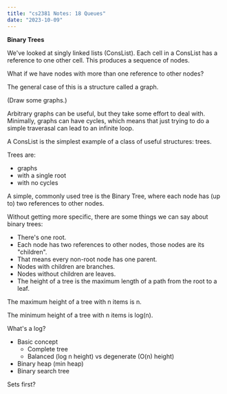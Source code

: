 ```yaml
---
title: "cs2381 Notes: 18 Queues"
date: "2023-10-09"
---
```


**Binary Trees**

We've looked at singly linked lists (ConsList). Each cell in a
ConsList has a reference to one other cell. This produces a sequence
of nodes.

What if we have nodes with more than one reference to other nodes?

The general case of this is a structure called a graph.

(Draw some graphs.)

Arbitrary graphs can be useful, but they take some effort to deal
with. Minimally, graphs can have cycles, which means that just trying
to do a simple traverasal can lead to an infinite loop.

A ConsList is the simplest example of a class of useful structures:
trees. 

Trees are:

 - graphs
 - with a single root
 - with no cycles

A simple, commonly used tree is the Binary Tree, where each node has
(up to) two references to other nodes.

Without getting more specific, there are some things we can say about binary trees:

 - There's one root.
 - Each node has two references to other nodes, those nodes are its "children".
 - That means every non-root node has one parent.
 - Nodes with children are branches.
 - Nodes without children are leaves.
 - The height of a tree is the maximum length of a path from the root to a leaf.

The maximum height of a tree with n items is n.

The minimum height of a tree with n items is log(n).

What's a log?




 - Basic concept
   - Complete tree
   - Balanced (log n height) vs degenerate (O(n) height)
 - Binary heap (min heap)
 - Binary search tree

Sets first?


